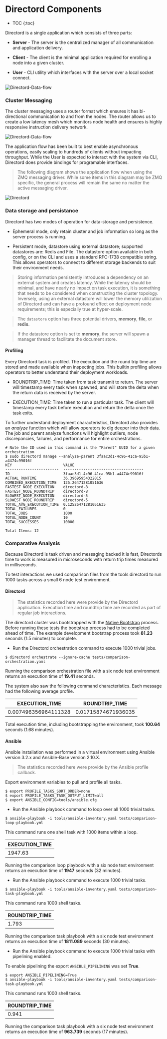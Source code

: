 # Directord Components

* TOC
{:toc}

Directord is a single application which consists of three parts:

* **Server** - The server is the centralized manager of all communication and
  application delivery.

* **Client** - The client is the minimal application required for enrolling a
  node into a given cluster.

* **User** - CLI utility which interfaces with the server over a local socket
  connect.

![Directord-Data-flow](assets/highlevel-messaging.png)

### Cluster Messaging

The cluster messaging uses a router format which ensures it has bi-directional
communication to and from the nodes. The router allows us to create a low
latency mesh which monitors node health and ensures is highly responsive
instruction delivery network.

![Directord-Data-flow](assets/Directord-Data-flow.png)

The application flow has been built to best enable asynchronous operations,
easily scaling to hundreds of clients without impacting throughput. While the
User is expected to interact with the system via CLI, Directord does provide
bindings for programable interfaces.

> The following diagram shows the application flow when using the ZMQ
  messaging driver. While some items in this diagram may be ZMQ specific,
  the general process will remain the same no matter the active messaging
  driver.

![Directord](assets/Directord.png)

### Data storage and persistance

Directord has two modes of operation for data-storage and persistence.

* Ephemeral mode, only retain cluster and job information so long as the server
  process is running.

* Persistent mode, datastore using external datastore; supported datastores
  are: Redis and File. The datastore option available in both config, or on the
  CLI and uses a standard RFC-1738 compatible string. This allows operators to
  connect to different storage backends to suit their environment needs.

> Storing information persistently introduces a dependency on an external system
  and creates latency. While the latency should be minimal, and have nearly no
  impact on task execution, it is something that needs to be considered when
  constructing the cluster topology. Inversely, using an external datastore will
  lower the memory utilization of Directord and can have a profound effect on
  deployment node requirements; this is especially true at hyper-scale.

> The `datastore` option has three potential drivers, **memory**, **file**,
  or **redis**.

> If the datastore option is set to **memory**, the server will spawn a manager
  thread to facilitate the document store.

#### Profiling

Every Directord task is profiled. The execution and the round trip time are
stored and made available when inspecting jobs. This builtin profiling allows
operators to better understand their deployment workloads.

* ROUNDTRIP_TIME: Time taken from task transmit to return. The server will
  timestamp every task when spawned, and will store the delta when the return data
  is received by the server.

* EXECUTION_TIME: Time taken to run a particular task. The client will timestamp
  every task before execution and return the delta once the task exits.

To further understand deployment characteristics, Directord also provides an
*analyze* function which will allow operators to dig deeper into their data.
The job and parent analyze functions will highlight outliers, node discrepancies,
failures, and performance for entire orchestrations.

``` shell
# Note the ID used in this command is the "Parent" UUID for a given orchestration
$ sudo directord manage --analyze-parent 3faac3d1-4c96-41ca-95b1-a4474c99016f
KEY                       VALUE
------------------------  ------------------------------------
ID                        3faac3d1-4c96-41ca-95b1-a4474c99016f
ACTUAL_RUNTIME            36.39695954322815
COMBINED_EXECUTION_TIME   125.26471281051636
FASTEST_NODE_EXECUTION    directord-8
FASTEST_NODE_ROUNDTRIP    directord-8
SLOWEST_NODE_EXECUTION    directord-5
SLOWEST_NODE_ROUNDTRIP    directord-5
TOTAL_AVG_EXECUTION_TIME  0.12526471281051635
TOTAL_FAILURES            0
TOTAL_JOBS                1000
TOTAL_NODE_COUNT          10
TOTAL_SUCCESSES           10000

Total Items: 12
```

### Comparative Analysis

Because Directord is task driven and messaging backed it is fast, Directords time
to work is measured in microseconds with return trip times measured in
milliseconds.

To test interactions we used comparison files from the tools directord to run 1000
tasks across a small 6 node test environment.

#### Directord

> The statistics recorded here were provide by the Directord application.
  Execution time and roundtrip time are recorded as part of regular job
  interactions.

The directord cluster was bootstrapped with the
[Native Bootstrap](installation.md#bootstrap-natively) process. Before running
these tests the bootstrap process had to be completed ahead of time. The example
development bootstrap process took **81.23** seconds (1.5 minutes) to complete.

* Run the Directord orchestration command to execute 1000 trivial jobs.

``` shell
$ directord orchestrate --ignore-cache tests/comparison-orchestration.yaml
```

Running the comparison orchestration file with a six node test environment
returns an execution time of **19.41** seconds.

The system also saw the following command characteristics. Each message had the
following average profile.

| EXECUTION_TIME       | ROUNDTRIP_TIME          |
| -------------------- | ----------------------- |
| 0.007496356964111328 | 0.01715874671936035     |

Total execution time, including bootstrapping the environment, took **100.64**
seconds (1.68 minutes).

#### Ansible

Ansible installation was performed in a virtual environment using Ansible
version 3.2.x and Ansible-Base version 2.10.X.

> The statistics recorded here were provide by the Ansible profile callback.

Export environment variables to pull and profile all tasks.

``` shell
$ export PROFILE_TASKS_SORT_ORDER=none
$ export PROFILE_TASKS_TASK_OUTPUT_LIMIT=all
$ export ANSIBLE_CONFIG=tools/ansible.cfg
```

* Run the Ansible playbook command to loop over all 1000 trivial tasks.

``` shell
$ ansible-playbook -i tools/ansible-inventory.yaml tests/comparison-loop-playbook.yml
```

This command runs one shell task with 1000 items within a loop.

| EXECUTION_TIME       |
| -------------------- |
| 1947.63              |

Running the comparison loop playbook with a six node test environment
returns an execution time of **1947** seconds (32 minutes).

* Run the Ansible playbook command to execute 1000 trivial tasks.

``` shell
$ ansible-playbook -i tools/ansible-inventory.yaml tests/comparison-task-playbook.yml
```

This command runs 1000 shell tasks.

| ROUNDTRIP_TIME          |
| ----------------------- |
| 1.793                   |

Running the comparison task playbook with a six node test environment
returns an execution time of **1811.089** seconds (30 minutes).

* Run the Ansible playbook command to execute 1000 trivial tasks with pipelining enabled.

To enable pipelining the export `ANSIBLE_PIPELINING` was set **True**.

``` shell
$ export ANSIBLE_PIPELINING=True
$ ansible-playbook -i tools/ansible-inventory.yaml tests/comparison-task-playbook.yml
```

This command runs 1000 shell tasks.

| ROUNDTRIP_TIME          |
| ----------------------- |
| 0.941                   |

Running the comparison task playbook with a six node test environment
returns an execution time of **963.739** seconds (17 minutes).
